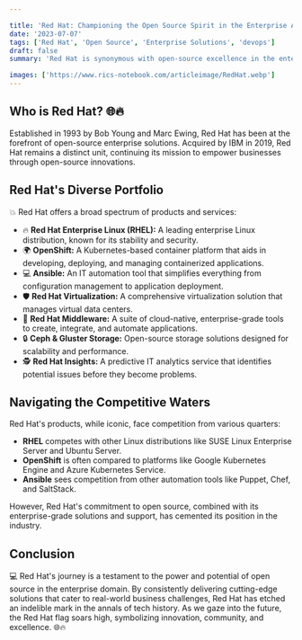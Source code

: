 ```yaml
---

title: 'Red Hat: Championing the Open Source Spirit in the Enterprise Arena 🌐🔥'
date: '2023-07-07'
tags: ['Red Hat', 'Open Source', 'Enterprise Solutions', 'devops']
draft: false
summary: 'Red Hat is synonymous with open-source excellence in the enterprise world. Journey through the legacy of this iconic company, its vast array of tools, and the competitive landscape it navigates.'

images: ['https://www.rics-notebook.com/articleimage/RedHat.webp']
---
```


## Who is Red Hat? 🌐🔥

Established in 1993 by Bob Young and Marc Ewing, Red Hat has been at the forefront of open-source enterprise solutions. Acquired by IBM in 2019, Red Hat remains a distinct unit, continuing its mission to empower businesses through open-source innovations.

## Red Hat's Diverse Portfolio

💥 Red Hat offers a broad spectrum of products and services:

- 🔥 **Red Hat Enterprise Linux (RHEL):** A leading enterprise Linux distribution, known for its stability and security.
- 🌍 **OpenShift:** A Kubernetes-based container platform that aids in developing, deploying, and managing containerized applications.
- 💻 **Ansible:** An IT automation tool that simplifies everything from configuration management to application deployment.
- 🛡️ **Red Hat Virtualization:** A comprehensive virtualization solution that manages virtual data centers.
- 🔄 **Red Hat Middleware:** A suite of cloud-native, enterprise-grade tools to create, integrate, and automate applications.
- 🔒 **Ceph & Gluster Storage:** Open-source storage solutions designed for scalability and performance.
- 🕵️ **Red Hat Insights:** A predictive IT analytics service that identifies potential issues before they become problems.

## Navigating the Competitive Waters

Red Hat's products, while iconic, face competition from various quarters:

- **RHEL** competes with other Linux distributions like SUSE Linux Enterprise Server and Ubuntu Server.
- **OpenShift** is often compared to platforms like Google Kubernetes Engine and Azure Kubernetes Service.
- **Ansible** sees competition from other automation tools like Puppet, Chef, and SaltStack.

However, Red Hat's commitment to open source, combined with its enterprise-grade solutions and support, has cemented its position in the industry.

## Conclusion

💻 Red Hat's journey is a testament to the power and potential of open source in the enterprise domain. By consistently delivering cutting-edge solutions that cater to real-world business challenges, Red Hat has etched an indelible mark in the annals of tech history. As we gaze into the future, the Red Hat flag soars high, symbolizing innovation, community, and excellence. 🌐🔥
